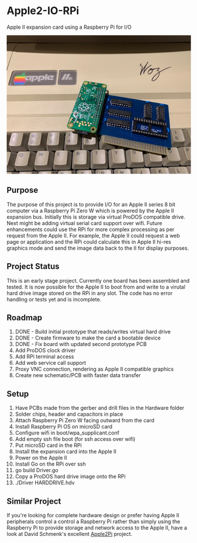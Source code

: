 # Apple2-IO-RPi
Apple II expansion card using a Raspberry Pi for I/O

![Image of Board](/Hardware/Apple2IORPi.jpg)

## Purpose
The purpose of this project is to provide I/O for an Apple II series 8 bit computer via a Raspberry Pi Zero W which is powered by the Apple II expansion bus. Initially this is storage via virtual ProDOS compatible drive. Next might be adding virtual serial card support over wifi. Future enhancements could use the RPi for more complex processing as per request from the Apple II. For example, the Apple II could request a web page or application and the RPi could calculate this in Apple II hi-res graphics mode and send the image data back to the II for display purposes.

## Project Status
This is an early stage project. Currently one board has been assembled and tested. It is now possible for the Apple II to boot from and write to a virutal hard drive image stored on the RPi in any slot. The code has no error handling or tests yet and is incomplete.

## Roadmap
1. DONE - Build initial prototype that reads/writes virtual hard drive
2. DONE - Create firmware to make the card a bootable device
3. DONE - Fix board with updated second prototype PCB
4. Add ProDOS clock driver
5. Add RPi terminal access
6. Add web service call support
7. Proxy VNC connection, rendering as Apple II compatible graphics
8. Create new schematic/PCB with faster data transfer

## Setup
1. Have PCBs made from the gerber and drill files in the Hardware folder
2. Solder chips, header and capacitors in place
3. Attach Raspberry Pi Zero W facing outward from the card
4. Install Raspberry Pi OS on microSD card
5. Configure wifi in boot/wpa_supplicant.conf
6. Add empty ssh file boot (for ssh access over wifi)
7. Put microSD card in the RPi
8. Install the expansion card into the Apple II
9. Power on the Apple II
10. Install Go on the RPi over ssh
11. go build Driver.go
12. Copy a ProDOS hard drive image onto the RPi
13. ./Driver HARDDRIVE.hdv

## Similar Project
If you're looking for complete hardware design or prefer having Apple II peripherals control a control a Raspberry Pi rather than simply using the Raspberry Pi to provide storage and network access to the Apple II, have a look at David Schmenk's excellent [Apple2Pi](https://github.com/dschmenk/apple2pi) project.  


